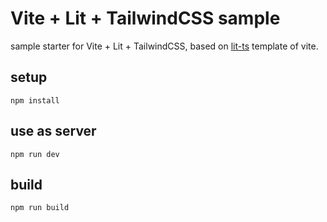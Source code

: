 # Vite + Lit + TailwindCSS sample

sample starter for Vite + Lit + TailwindCSS, based on [lit-ts](https://github.com/vitejs/vite/tree/main/packages/create-vite/template-lit-ts) template of vite.

## setup

```
npm install
```

## use as server

```
npm run dev
```

## build

```
npm run build
```

